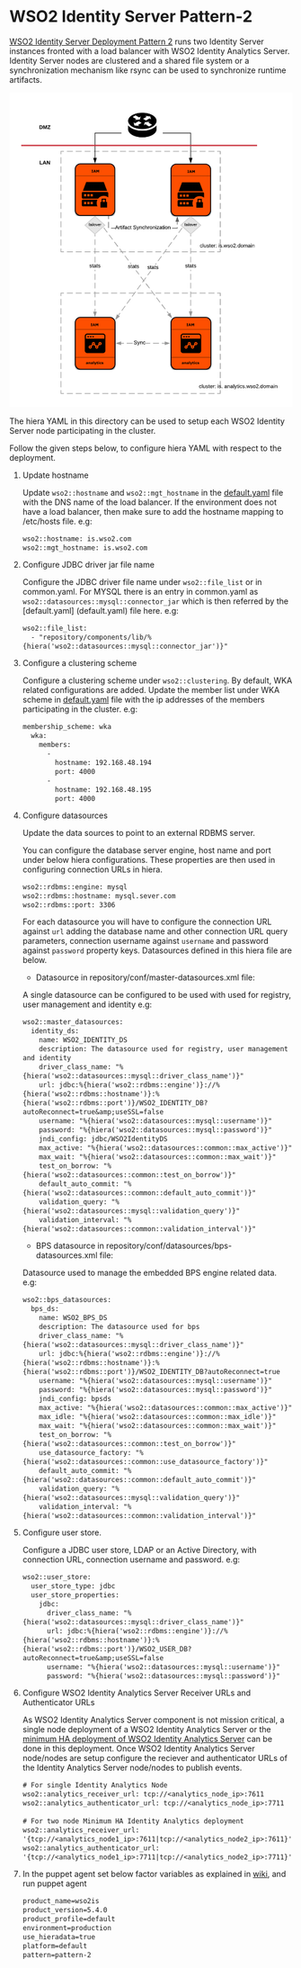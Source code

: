 # WSO2 Identity Server Pattern-2

[WSO2 Identity Server Deployment Pattern 2](https://docs.wso2.com/display/IS540/Deployment+Patterns#DeploymentPatterns-Pattern2-HAclustereddeploymentofWSO2IdentityServerwithWSO2IdentityAnalytics) 
runs two Identity Server instances fronted with a load balancer with WSO2 
Identity Analytics Server. Identity 
Server nodes are clustered and a shared file system or a synchronization mechanism like rsync can be used to synchronize 
runtime artifacts.

![alt tag](../../../../../../patterns/images/deployment-architecture-pattern-2.png)
  
The hiera YAML in this directory can be used to setup each WSO2 Identity Server node participating in the 
cluster.

Follow the given steps below, to configure hiera YAML with respect to the deployment.

1. Update hostname

    Update ```wso2::hostname``` and ```wso2::mgt_hostname``` in the [default.yaml](default.yaml) file with the DNS name 
    of the load balancer. If the environment does not have a load balancer, then make sure to add the hostname mapping to 
    /etc/hosts file. 
    e.g:
    ```
    wso2::hostname: is.wso2.com
    wso2::mgt_hostname: is.wso2.com
    ```
2. Configure JDBC driver jar file name

    Configure the JDBC driver file name under ```wso2::file_list``` or in common.yaml. For MYSQL there is an 
    entry in common.yaml as ```wso2::datasources::mysql::connector_jar``` which is then referred by the [default.yaml]
    (default.yaml) file here.
    e.g:
     ```
     wso2::file_list:
       - "repository/components/lib/%{hiera('wso2::datasources::mysql::connector_jar')}"
    ```
3. Configure a clustering scheme

    Configure a clustering scheme under ```wso2::clustering```. By default, WKA related configurations are added. 
    Update the member list under WKA scheme in [default.yaml](default.yaml) file with the ip addresses of the members
     participating in the cluster.
    e.g:
    ```
    membership_scheme: wka
      wka:
        members:
          -
            hostname: 192.168.48.194
            port: 4000
          -
            hostname: 192.168.48.195
            port: 4000
    ```
4. Configure datasources

    Update the data sources to point to an external RDBMS server. 
    
    You can configure the database server engine, host name and port under below hiera configurations.
    These properties are then used in configuring connection URLs in hiera.
    ```
    wso2::rdbms::engine: mysql
    wso2::rdbms::hostname: mysql.sever.com
    wso2::rdbms::port: 3306
    ```
    
    For each datasource you will have to configure the connection URL against ```url``` adding the database name and 
    other connection URL query parameters, connection username against ```username``` and password against 
    ```password``` property keys. Datasources defined in this hiera file are below.
    * Datasource in repository/conf/master-datasources.xml file:
    
    A single datasource can be configured to be used with used for registry, user management and identity
    e.g:
    ```
    wso2::master_datasources:
      identity_ds:
        name: WSO2_IDENTITY_DS
        description: The datasource used for registry, user management and identity
        driver_class_name: "%{hiera('wso2::datasources::mysql::driver_class_name')}"
        url: jdbc:%{hiera('wso2::rdbms::engine')}://%{hiera('wso2::rdbms::hostname')}:%{hiera('wso2::rdbms::port')}/WSO2_IDENTITY_DB?autoReconnect=true&amp;useSSL=false
        username: "%{hiera('wso2::datasources::mysql::username')}"
        password: "%{hiera('wso2::datasources::mysql::password')}"
        jndi_config: jdbc/WSO2IdentityDS
        max_active: "%{hiera('wso2::datasources::common::max_active')}"
        max_wait: "%{hiera('wso2::datasources::common::max_wait')}"
        test_on_borrow: "%{hiera('wso2::datasources::common::test_on_borrow')}"
        default_auto_commit: "%{hiera('wso2::datasources::common::default_auto_commit')}"
        validation_query: "%{hiera('wso2::datasources::mysql::validation_query')}"
        validation_interval: "%{hiera('wso2::datasources::common::validation_interval')}"
    ```
    * BPS datasource in repository/conf/datasources/bps-datasources.xml file:
    
    Datasource used to manage the embedded BPS engine related data.
    e.g:
    ```
    wso2::bps_datasources:
      bps_ds:
        name: WSO2_BPS_DS
        description: The datasource used for bps
        driver_class_name: "%{hiera('wso2::datasources::mysql::driver_class_name')}"
        url: jdbc:%{hiera('wso2::rdbms::engine')}://%{hiera('wso2::rdbms::hostname')}:%{hiera('wso2::rdbms::port')}/WSO2_IDENTITY_DB?autoReconnect=true
        username: "%{hiera('wso2::datasources::mysql::username')}"
        password: "%{hiera('wso2::datasources::mysql::password')}"
        jndi_config: bpsds
        max_active: "%{hiera('wso2::datasources::common::max_active')}"
        max_idle: "%{hiera('wso2::datasources::common::max_idle')}"
        max_wait: "%{hiera('wso2::datasources::common::max_wait')}"
        test_on_borrow: "%{hiera('wso2::datasources::common::test_on_borrow')}"
        use_datasource_factory: "%{hiera('wso2::datasources::common::use_datasource_factory')}"
        default_auto_commit: "%{hiera('wso2::datasources::common::default_auto_commit')}"
        validation_query: "%{hiera('wso2::datasources::mysql::validation_query')}"
        validation_interval: "%{hiera('wso2::datasources::common::validation_interval')}"
    ```
5. Configure user store.

   Configure a JDBC user store, LDAP or an Active Directory, with connection URL, connection username and password.
   e.g:
   ```
   wso2::user_store:
     user_store_type: jdbc
     user_store_properties:
       jdbc:
         driver_class_name: "%{hiera('wso2::datasources::mysql::driver_class_name')}"
         url: jdbc:%{hiera('wso2::rdbms::engine')}://%{hiera('wso2::rdbms::hostname')}:%{hiera('wso2::rdbms::port')}/WSO2_USER_DB?autoReconnect=true&amp;useSSL=false
         username: "%{hiera('wso2::datasources::mysql::username')}"
         password: "%{hiera('wso2::datasources::mysql::password')}"
   ```
6. Configure WSO2 Identity Analytics Server Receiver URLs and Authenticator URLs

   As WSO2 Identity Analytics Server component is not mission critical, a single node 
   deployment of a WSO2 Identity Analytics Server or the [minimum HA deployment of WSO2 Identity Analytics Server](https://docs.wso2.com/display/IS540/Setting+Up+Deployment+Pattern+2#SettingUpDeploymentPattern2-MinimumHighAvailabilityDeploymentforWSO2ISAnalytics) 
   can be done in this deployment.
   Once WSO2 Identity Analytics Server node/nodes are setup configure the reciever and authenticator URLs of the 
   Identity Analytics Server node/nodes to publish events. 
   ```
   # For single Identity Analytics Node
   wso2::analytics_receiver_url: tcp://<analytics_node_ip>:7611
   wso2::analytics_authenticator_url: tcp://<analytics_node_ip>:7711
   
   # For two node Minimum HA Identity Analytics deployment
   wso2::analytics_receiver_url: '{tcp://<analytics_node1_ip>:7611|tcp://<analytics_node2_ip>:7611}'
   wso2::analytics_authenticator_url: '{tcp://<analytics_node1_ip>:7711|tcp://<analytics_node2_ip>:7711}'
   ```
    
7. In the puppet agent set below factor variables as explained in [wiki](https://github.com/wso2/puppet-base/wiki/Use-WSO2-Puppet-Modules-in-puppet-master-agent-Environment#task-3---set-facter-variables-and-perform-a-puppet-agent-run), 
and run puppet agent
    ```
    product_name=wso2is
    product_version=5.4.0
    product_profile=default
    environment=production
    use_hieradata=true
    platform=default
    pattern=pattern-2
    ```
